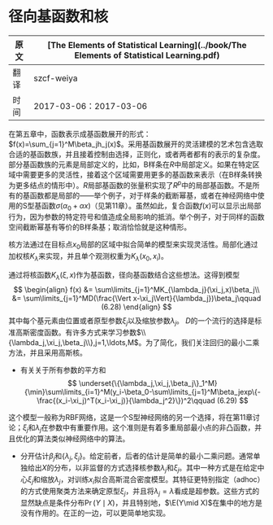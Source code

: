 # 径向基函数和核

| 原文   | [The Elements of Statistical Learning](../book/The Elements of Statistical Learning.pdf) |
| ---- | ---------------------------------------- |
| 翻译   | szcf-weiya                               |
| 时间   | 2017-03-06：2017-03-06                    |

在第五章中，函数表示成基函数展开的形式：$f(x)=\sum_{j=1}^M\beta_jh_j(x)$。采用基函数展开的灵活建模的艺术包含选取合适的基函数族，并且接着控制由选择，正则化，或者两者都有的表示的复杂度。部分基函数族的元素是局部定义的，比如，B样条在$R$中局部定义。如果在特定区域中需要更多的灵活性，接着这个区域需要用更多的基函数来表示（在B样条转换为更多结点的情形中）。$R$局部基函数的张量积实现了$R^p$中的局部基函数。不是所有的基函数都是局部的——举个例子，对于样条的截断幂基，或者在神经网络中使用的S型基函数$\sigma(\alpha_0+\alpha x)$（见第11章）。虽然如此，复合函数$f(x)$可以显示出局部行为，因为参数的特定符号和值造成全局影响的抵消。举个例子，对于同样的函数空间截断幂基有等价的B样条基；取消恰恰就是这种情形。

核方法通过在目标点$x_0$局部的区域中拟合简单的模型来实现灵活性。局部化通过加权核$K_\lambda$来实现，并且单个观测权重为$K_\lambda(x_0,x_i)$。

通过将核函数$K_\lambda(\xi,x)$作为基函数，径向基函数结合这些想法。这得到模型
$$
\begin{align}
f(x) &= \sum\limits_{j=1}^MK_{\lambda_j}(\xi_j,x)\beta_j\\
&= \sum\limits_{j=1}^MD(\frac{\Vert x-\xi_j\Vert}{\lambda_j})\beta_j\qquad (6.28)
\end{align}
$$
其中每个基元素由位置或者原型参数$\xi_j$以及缩放参数$\lambda_j$。 $D$的一个流行的选择是标准高斯密度函数。有许多方式来学习参数$\\{\lambda_j,\xi_j,\beta_j\\},j=1,\ldots,M$。为了简化，我们关注回归的最小二乘方法，并且采用高斯核。

- 有关关于所有参数的平方和
$$
\underset{\{\lambda_j,\xi_j,\beta_j\}_1^M}{\min}\sum\limits_{i=1}^M(y_i-\beta_0-\sum\limits_{j=1}^M\beta_jexp\{-\frac{(x_i-\xi_j)^T(x_i-\xi_j)}{\lambda_j^2}\})^2\qquad (6.29)
$$

​		这个模型一般称为RBF网络，这是一个S型神经网络的另一个选择，将在第11章讨论；$\xi_j$和$\lambda_j$在参数中有重要作用。这个准则是有着多重局部最小点的非凸函数，并且优化的算法类似神经网络中的算法。

- 分开估计$\beta_j$和$\{\lambda_j,\xi_j\}$。给定前者，后者的估计是简单的最小二乘问题。通常单独给出$X$的分布，以非监督的方式选择核参数$\lambda_j$和$\xi_j$。其中一种方式是在给定中心$\xi_j$和缩放$\lambda_j$，对训练$x_i$拟合高斯混合密度模型。其特征更特别指定（adhoc）的方式使用聚类方法来确定原型$\xi_j$，并且将$\lambda_j=\lambda$看成是超参数。这些方式的显然缺点是条件分布$\Pr(Y\mid X)$，并且特别地，$\E(Y\mid X)$在集中的地方是没有作用的。在正的一边，可以更简单地实现。
